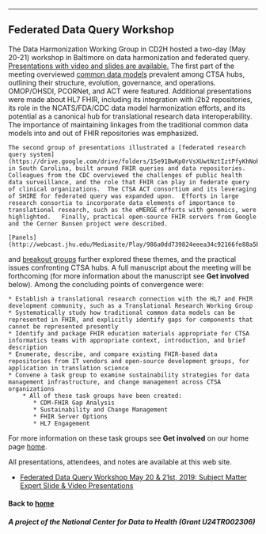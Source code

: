 ---
## Federated Data Query Workshop


The Data Harmonization Working Group in CD2H hosted a two-day (May 20-21) workshop in Baltimore on data harmonization and federated query.  [Presentations with video and slides are available.](https://drive.google.com/drive/folders/1r4ZbDY73g4bws-w-gDMQAS-VMg9g-APP)  The first part of the meeting overviewed [common data models](https://drive.google.com/drive/folders/1mQSStlEHiWKzYdOlCXFn4auhXhq9zUo9) prevalent among CTSA hubs, outlining their structure, evolution, governance, and operations.  OMOP/OHSDI, PCORNet, and ACT were featured.  Additional presentations were made about HL7 FHIR, including its integration with i2b2 repositories, its role in the NCATS/FDA/CDC data model harmonization efforts, and its potential as a canonical hub for translational research data interoperability.   The importance of maintaining linkages from the traditional common data models into and out of FHIR repositories was emphasized.

    The second group of presentations illustrated a [federated research query system](https://drive.google.com/drive/folders/1Se91BwKp0rVsXUwtNztIztPfyKhNoh60) in South Carolina, built around FHIR queries and data repositories.  Colleagues from the CDC overviewed the challenges of public health data surveillance, and the role that FHIR can play in federate query of clinical organizations.  The CTSA ACT consortium and its leveraging of SHIRE for federated query was expanded upon.  Efforts in large research consortia to incorporate data elements of importance to translational research, such as the eMERGE efforts with genomics, were highlighted.   Finally, practical open-source FHIR servers from Google and the Cerner Bunsen project were described.

    [Panels](http://webcast.jhu.edu/Mediasite/Play/986a0dd739824eeea34c92166fe88a5b1d)
 and [breakout groups](https://drive.google.com/drive/folders/1JDuhN7dCoMjI-rZ-ooT8JPh8ppB0eRWt) further explored these themes, and the practical issues confronting CTSA hubs.  A full manuscript about the meeting will be forthcoming (for more information about the manuscript see **Get involved** below).  Among the concluding points of convergence were:

    * Establish a translational research connection with the HL7 and FHIR development community, such as a Translational Research Working Group
    * Systematically study how traditional common data models can be represented in FHIR, and explicitly identify gaps for components that cannot be represented presently
    * Identify and package FHIR education materials appropriate for CTSA informatics teams with appropriate context, introduction, and brief description
    * Enumerate, describe, and compare existing FHIR-based data repositories from IT vendors and open-source development groups, for application in translation science
    * Convene a task group to examine sustainability strategies for data management infrastructure, and change management across CTSA organizations
        * All of these task groups have been created:
           * CDM-FHIR Gap Analysis
           * Sustainability and Change Management
           * FHIR Server Options
           * HL7 Engagement
For more information on these task groups see **Get involved** on our home page [home](https://data2health.github.io/data-harmonization/).

All presentations, attendees, and notes are available at this web site.
* [Federated Data Query Workshop May 20 & 21st, 2019: Subject Matter Expert Slide & Video Presentations](https://drive.google.com/drive/folders/1kgcoV8BW_9Zg7XLwObw9HXAO4aJLamQQ?usp=sharing) 

#### Back to [home](https://data2health.github.io/data-harmonization/)

##### A project of the National Center for Data to Health (Grant U24TR002306)
